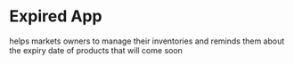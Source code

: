 # Expired App

helps markets owners to manage their inventories and reminds them about the expiry date of products that will come soon


